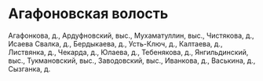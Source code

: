 # Агафоновская волость

Агафонкова, д.,
Ардуфновский, выс.,
Мухаматуллин, выс.,
Чистякова, д.,
Исаева Свалка, д.,
Бердыкаева, д.,
Усть-Ключ, д.,
Калтаева, д.,
Листвянка, д.,
Чекарда, д.,
Юлаева, д.,
Тебенякова, д.,
Янгильдинский, выс.,
Тукмановский, выс.,
Заводовский, выс.,
Иванкова, д.,
Васькина, д.,
Сызганка, д.